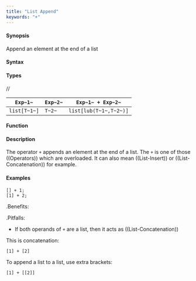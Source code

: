 ```yaml
---
title: "List Append"
keywords: "+"
---
```


#### Synopsis

Append an element at the end of a list

#### Syntax

#### Types

//

| `Exp~1~`     |  `Exp~2~`     | `Exp~1~ + Exp~2~`       |
| --- | --- | --- |
| `list[T~1~]` |  `T~2~`       | `list[lub(T~1~,T~2~)]`  |


#### Function

#### Description

The operator `+` appends an element at the end of a list. The `+` is one of those ((Operators)) which are overloaded. It can also mean ((List-Insert)) or ((List-Concatenation)) for example.

#### Examples

```rascal-shell
[] + 1;
[1] + 2;
```

.Benefits:

.Pitfalls:

* If both operands of `+` are a list, then it acts as ((List-Concatenation)) 

This is concatenation:
```rascal-shell,continue
[1] + [2]
```

To append a list to a list, use extra brackets:
```rascal-shell,continue
[1] + [[2]]
```

